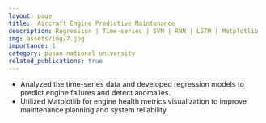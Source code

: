 ```yaml
---
layout: page
title:  Aircraft Engine Predictive Maintenance
description: Regression | Time-series | SVM | RNN | LSTM | Matplotlib
img: assets/img/7.jpg
importance: 1
category: pusan national university
related_publications: true
---
```


* Analyzed the time-series data and developed regression models to predict engine failures and detect anomalies.
* Utilized Matplotlib for engine health metrics visualization to improve maintenance planning and system reliability.
